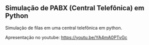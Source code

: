 ## Simulação de PABX (Central Telefônica) em Python

Simulação de filas em uma central telefônica em python.

Apresentação no youtube: https://youtu.be/YA4mA0PTvGc
